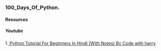 ### 100_Days_Of_Python.

#### Resources

##### Youtube
1.<a href="https://www.youtube.com/watch?v=gfDE2a7MKjA&t=312s">
Python Tutorial For Beginners In Hindi (With Notes) By Code with harry
</a>
